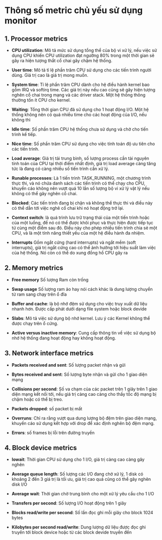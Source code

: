 # Thông số metric chủ yếu sử dụng monitor

## 1. Processor metrics

- **CPU utilization**:  Mô tả mức sử dụng tổng thể của bộ vi xử lý, nếu việc sử dụng CPU khiến CPU utilization đạt ngưỡng 80% trong một thời gian sẽ gây ra hiện tượng thắt cổ chai gây chậm hệ thống.

- **User time**: Mô tả tỉ lệ phần trăm CPU sử dụng cho các tiến trình người dùng. Giá trị cao là giá trị mong muốn.

- **System time**: Tỉ lệ phần trăm CPU dành cho hệ điều hành kernel bao gồm IRQ và softirq time. Các giá trị này nếu cao cũng sẽ gây hiện tượng nghẽn cổ chai trong mạng và các driver stack. Một hệ thống thông thường tốn ít CPU cho kernel.

- **Waiting**: Tổng thời gian CPU đã sử dụng cho 1 hoạt động I/O. Một hệ thống không nên có quá nhiều time cho các hoạt động của I/O, nếu không thì 

- **Idle time**: Số phần trăm CPU hệ thống chưa sử dụng và chờ cho tiến trình kế tiếp.

- **Nice time**: Số phần trăm CPU sử dụng cho việc tính toán độ ưu tiên cho các tiến trình.

- **Load average**: Giá trị tải trung bình, số lượng process cần tài nguyên tính toán của CPU tại thời điểm nhất định, giá trị load average càng tăng tức là đang có càng nhiều số tiến trình cần xử lý.

- **Runable processes**: Là 1 tiến trình TASK_RUNNING, một chương trình thực thi, và nó chứa danh sách các tiến trình có thể chạy cho CPU, khuyến cáo không nên vượt quá 10 lần số lượng bộ vi xử lý vật lý nếu không có thể gây nghẽn cổ chai.

-  **Blocked**: Các tiến trình đang bị chặn và không thể thực thi và điều này có thể dẫn tới việc nghẽ cổ chai khi nó hoạt động trở lại.

- **Context switch**: là quá trình lưu trữ trạng thái của một tiến trình hoặc của một luồng, để nó có thể được khôi phục và thực hiện được tiếp tục từ cùng một điểm sau đó. Điều này cho phép nhiều tiến trình chia sẻ một CPU, và là một tính năng thiết yếu của một hệ điều hành đa nhiệm.

- **Interrupts** Gồm ngắt cứng (hard interrupts) và ngắt mềm (soft interrupts), giá trị ngắt cứng cao có thể ảnh hưởng tới hiệu suất làm việc của hệ thống. Nó còn có thể do xung đồng hồ CPU gây ra

## 2. Memory metrics

- **Free memory** Số lượng Ram còn trống

- **Swap usage** Số lượng ram ảo hay nói cách khác là dung lượng chuyển từ ram sang chạy trên ổ đĩa

- **Buffer and cache**: là bộ nhớ đệm sử dụng cho việc truy xuất dữ liệu nhanh hơn. Được cấp phát dưới dạng file system hoặc block devide

- **Slabs**: Mô tả việc sử dụng bộ nhớ kernel. Lưu ý các Kernel không thể được chạy trên ổ cứng.

- **Active versus inactive memory**: Cung cấp thông tin về việc sử dụng bộ nhớ hệ thống đang hoạt động hay không hoạt động.

## 3. Network interface metrics

- **Packets received and sent**: Số lượng packet nhận và gửi

- **Bytes received and sent**: Số lượng byte nhận và gửi cho 1 giao diện mạng

- **Collisions per second**: Số va chạm của các packet trên 1 giây trên 1 giao diện mạng kết nối tới, nếu giá trị càng cao càng cho thấy tốc độ mạng bị chậm hoặc có thể bị treo.

- **Packets dropped**: số packet bị mất

- **Overruns**: Chỉ ra rằng vượt qua dung lượng bộ đệm trên giao diện mạng, khuyến cáo sử dụng kết hợp với drop để xác định nghẽn bộ đệm mạng.

- **Errors**: số frames bị lỗi trên đường truyền

## 4. Block device metrics

- **Iowait**: Thời gian CPU sử dụng cho 1 I/O, giá trị càng cao càng gây nghẽn

- **Average queue length**: Số lượng các I/O đang chờ xử lý, 1 disk có khoảng 2 đến 3 giá trị là tối ưu, giá trị cao quá cũng có thể gây nghẽn disk I/O 

- **Average wait**: Thời gian chờ trung bình cho một xử lý yêu cầu cho 1 I/O

- **Transfers per second**: Số lượng  I/O hoạt động trên 1 giây

- **Blocks read/write per second**: Số lần đọc ghi mỗi giây cho block 1024 bytes

- **Kilobytes per second read/write**: Dung lượng dữ liệu được đọc ghi truyền tới block device hoặc từ các block devide truyền đến

